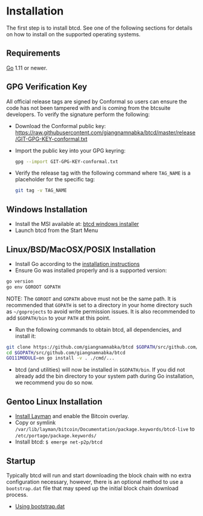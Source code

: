 # Installation

The first step is to install btcd.  See one of the following sections for
details on how to install on the supported operating systems.

## Requirements

[Go](http://golang.org) 1.11 or newer.

## GPG Verification Key

All official release tags are signed by Conformal so users can ensure the code
has not been tampered with and is coming from the btcsuite developers.  To
verify the signature perform the following:

* Download the Conformal public key:
  https://raw.githubusercontent.com/giangnamnabka/btcd/master/release/GIT-GPG-KEY-conformal.txt

* Import the public key into your GPG keyring:

  ```bash
  gpg --import GIT-GPG-KEY-conformal.txt
  ```

* Verify the release tag with the following command where `TAG_NAME` is a
  placeholder for the specific tag:

  ```bash
  git tag -v TAG_NAME
  ```

## Windows Installation

* Install the MSI available at: [btcd windows installer](https://github.com/giangnamnabka/btcd/releases)
* Launch btcd from the Start Menu

## Linux/BSD/MacOSX/POSIX Installation

* Install Go according to the [installation instructions](http://golang.org/doc/install)
* Ensure Go was installed properly and is a supported version:

```bash
go version
go env GOROOT GOPATH
```

NOTE: The `GOROOT` and `GOPATH` above must not be the same path.  It is
recommended that `GOPATH` is set to a directory in your home directory such as
`~/goprojects` to avoid write permission issues.  It is also recommended to add
`$GOPATH/bin` to your `PATH` at this point.

* Run the following commands to obtain btcd, all dependencies, and install it:

```bash
git clone https://github.com/giangnamnabka/btcd $GOPATH/src/github.com/giangnamnabka/btcd
cd $GOPATH/src/github.com/giangnamnabka/btcd
GO111MODULE=on go install -v . ./cmd/...
```

* btcd (and utilities) will now be installed in ```$GOPATH/bin```.  If you did
  not already add the bin directory to your system path during Go installation,
  we recommend you do so now.

## Gentoo Linux Installation

* [Install Layman](https://gitlab.com/bitcoin/gentoo) and enable the Bitcoin overlay.
* Copy or symlink `/var/lib/layman/bitcoin/Documentation/package.keywords/btcd-live` to `/etc/portage/package.keywords/`
* Install btcd: `$ emerge net-p2p/btcd`

## Startup

Typically btcd will run and start downloading the block chain with no extra
configuration necessary, however, there is an optional method to use a
`bootstrap.dat` file that may speed up the initial block chain download process.

* [Using bootstrap.dat](https://github.com/giangnamnabka/btcd/blob/master/docs/configuration.md#using-bootstrapdat)
